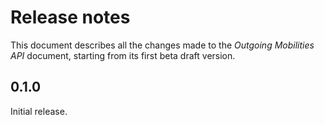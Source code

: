 Release notes
=============

This document describes all the changes made to the *Outgoing Mobilities API*
document, starting from its first beta draft version.


0.1.0
-----

Initial release.
